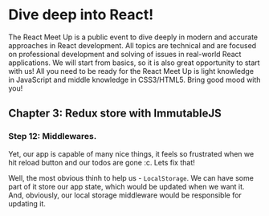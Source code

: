 # Dive deep into React!
The React Meet Up is a public event to dive deeply in modern and accurate approaches in React development.
All topics are technical and are focused on professional development and solving of issues in real-world React applications.
We will start from basics, so it is also great opportunity to start with us!
All you need to be ready for the React Meet Up is light knowledge in JavaScript and middle knowledge in CSS3/HTML5.
Bring good mood with you!

## Chapter 3: Redux store with ImmutableJS

### Step 12: Middlewares.

Yet, our app is capable of many nice things, it feels so frustrated when we hit reload button and our todos are gone :c. Lets fix that!

Well, the most obvious thinh to help us - `LocalStorage`. We can have some part of it store our app state, which would be updated when we want it.
And, obviously, our local storage middleware would be responsible for updating it.
